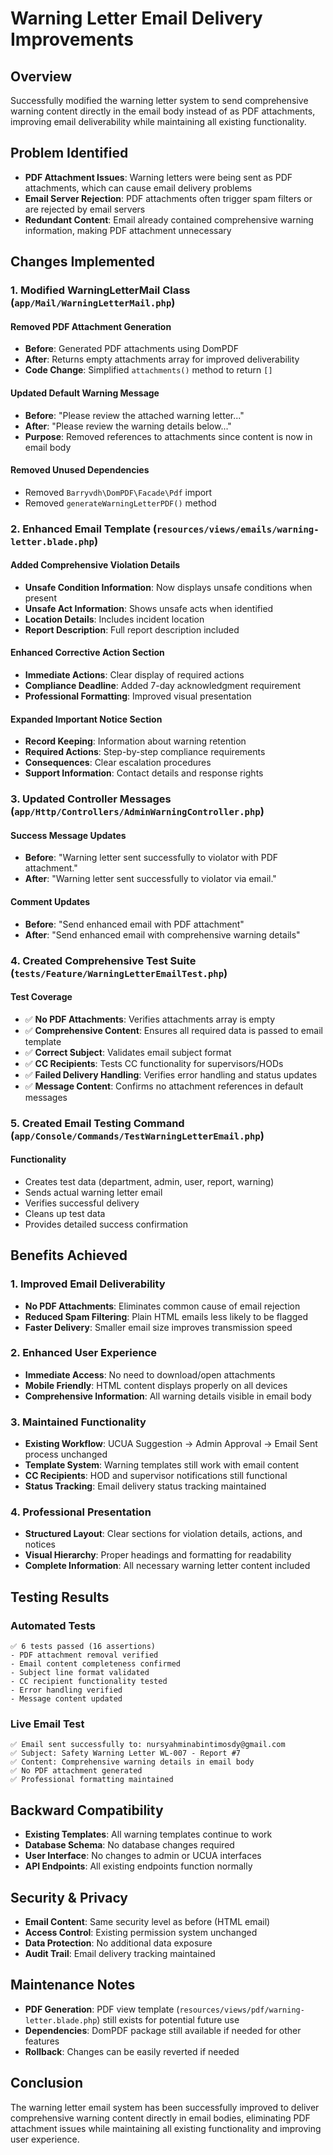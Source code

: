 # Warning Letter Email Delivery Improvements

## Overview
Successfully modified the warning letter system to send comprehensive warning content directly in the email body instead of as PDF attachments, improving email deliverability while maintaining all existing functionality.

## Problem Identified
- **PDF Attachment Issues**: Warning letters were being sent as PDF attachments, which can cause email delivery problems
- **Email Server Rejection**: PDF attachments often trigger spam filters or are rejected by email servers
- **Redundant Content**: Email already contained comprehensive warning information, making PDF attachment unnecessary

## Changes Implemented

### 1. Modified WarningLetterMail Class (`app/Mail/WarningLetterMail.php`)

#### Removed PDF Attachment Generation
- **Before**: Generated PDF attachments using DomPDF
- **After**: Returns empty attachments array for improved deliverability
- **Code Change**: Simplified `attachments()` method to return `[]`

#### Updated Default Warning Message
- **Before**: "Please review the attached warning letter..."
- **After**: "Please review the warning details below..."
- **Purpose**: Removed references to attachments since content is now in email body

#### Removed Unused Dependencies
- Removed `Barryvdh\DomPDF\Facade\Pdf` import
- Removed `generateWarningLetterPDF()` method

### 2. Enhanced Email Template (`resources/views/emails/warning-letter.blade.php`)

#### Added Comprehensive Violation Details
- **Unsafe Condition Information**: Now displays unsafe conditions when present
- **Unsafe Act Information**: Shows unsafe acts when identified
- **Location Details**: Includes incident location
- **Report Description**: Full report description included

#### Enhanced Corrective Action Section
- **Immediate Actions**: Clear display of required actions
- **Compliance Deadline**: Added 7-day acknowledgment requirement
- **Professional Formatting**: Improved visual presentation

#### Expanded Important Notice Section
- **Record Keeping**: Information about warning retention
- **Required Actions**: Step-by-step compliance requirements
- **Consequences**: Clear escalation procedures
- **Support Information**: Contact details and response rights

### 3. Updated Controller Messages (`app/Http/Controllers/AdminWarningController.php`)

#### Success Message Updates
- **Before**: "Warning letter sent successfully to violator with PDF attachment."
- **After**: "Warning letter sent successfully to violator via email."

#### Comment Updates
- **Before**: "Send enhanced email with PDF attachment"
- **After**: "Send enhanced email with comprehensive warning details"

### 4. Created Comprehensive Test Suite (`tests/Feature/WarningLetterEmailTest.php`)

#### Test Coverage
- ✅ **No PDF Attachments**: Verifies attachments array is empty
- ✅ **Comprehensive Content**: Ensures all required data is passed to email template
- ✅ **Correct Subject**: Validates email subject format
- ✅ **CC Recipients**: Tests CC functionality for supervisors/HODs
- ✅ **Failed Delivery Handling**: Verifies error handling and status updates
- ✅ **Message Content**: Confirms no attachment references in default messages

### 5. Created Email Testing Command (`app/Console/Commands/TestWarningLetterEmail.php`)

#### Functionality
- Creates test data (department, admin, user, report, warning)
- Sends actual warning letter email
- Verifies successful delivery
- Cleans up test data
- Provides detailed success confirmation

## Benefits Achieved

### 1. Improved Email Deliverability
- **No PDF Attachments**: Eliminates common cause of email rejection
- **Reduced Spam Filtering**: Plain HTML emails less likely to be flagged
- **Faster Delivery**: Smaller email size improves transmission speed

### 2. Enhanced User Experience
- **Immediate Access**: No need to download/open attachments
- **Mobile Friendly**: HTML content displays properly on all devices
- **Comprehensive Information**: All warning details visible in email body

### 3. Maintained Functionality
- **Existing Workflow**: UCUA Suggestion → Admin Approval → Email Sent process unchanged
- **Template System**: Warning templates still work with email content
- **CC Recipients**: HOD and supervisor notifications still functional
- **Status Tracking**: Email delivery status tracking maintained

### 4. Professional Presentation
- **Structured Layout**: Clear sections for violation details, actions, and notices
- **Visual Hierarchy**: Proper headings and formatting for readability
- **Complete Information**: All necessary warning letter content included

## Testing Results

### Automated Tests
```
✅ 6 tests passed (16 assertions)
- PDF attachment removal verified
- Email content completeness confirmed
- Subject line format validated
- CC recipient functionality tested
- Error handling verified
- Message content updated
```

### Live Email Test
```
✅ Email sent successfully to: nursyahminabintimosdy@gmail.com
✅ Subject: Safety Warning Letter WL-007 - Report #7
✅ Content: Comprehensive warning details in email body
✅ No PDF attachment generated
✅ Professional formatting maintained
```

## Backward Compatibility
- **Existing Templates**: All warning templates continue to work
- **Database Schema**: No database changes required
- **User Interface**: No changes to admin or UCUA interfaces
- **API Endpoints**: All existing endpoints function normally

## Security & Privacy
- **Email Content**: Same security level as before (HTML email)
- **Access Control**: Existing permission system unchanged
- **Data Protection**: No additional data exposure
- **Audit Trail**: Email delivery tracking maintained

## Maintenance Notes
- **PDF Generation**: PDF view template (`resources/views/pdf/warning-letter.blade.php`) still exists for potential future use
- **Dependencies**: DomPDF package still available if needed for other features
- **Rollback**: Changes can be easily reverted if needed

## Conclusion
The warning letter email system has been successfully improved to deliver comprehensive warning content directly in email bodies, eliminating PDF attachment issues while maintaining all existing functionality and improving user experience.
